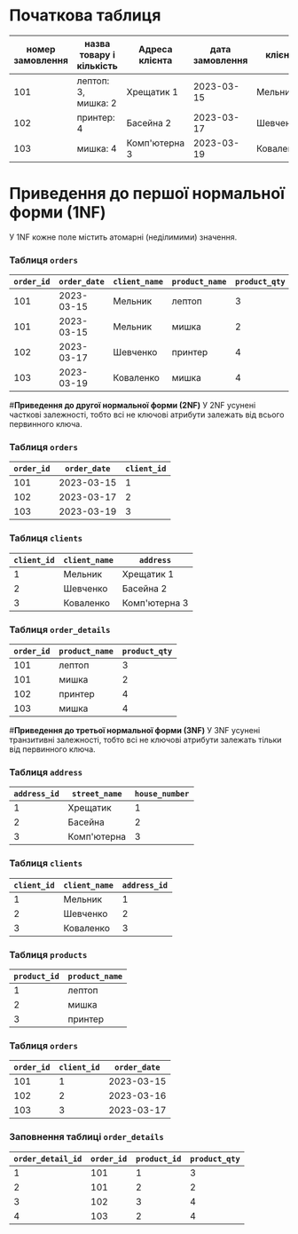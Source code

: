 # Початкова таблиця

| номер замовлення | назва товару і кількість | Адреса клієнта | дата замовлення | клієнт    |
|------------------|--------------------------|----------------|-----------------|-----------|
| 101              | лептоп: 3, мишка: 2      | Хрещатик 1     | 2023-03-15      | Мельник   |
| 102              | принтер: 4               | Басейна 2      | 2023-03-17      | Шевченко  |
| 103              | мишка: 4                 | Комп'ютерна 3  | 2023-03-19      | Коваленко |

# **Приведення до першої нормальної форми (1NF)**
У 1NF кожне поле містить атомарні (неділимими) значення.

### Таблиця `orders`

| `order_id`       |  `order_date`   | `client_name`    | `product_name`     | `product_qty` | `address`       |
|------------------|-----------------|------------------|--------------------|---------------|-----------------|
| 101              | 2023-03-15      | Мельник          | лептоп             | 3             | Хрещатик 1      |
| 101              | 2023-03-15      | Мельник          | мишка              | 2             | Хрещатик 1      |
| 102              | 2023-03-17      | Шевченко         | принтер            | 4             | Басейна 2       |
| 103              | 2023-03-19      | Коваленко        | мишка              | 4             | Комп'ютерна 5   |

#**Приведення до другої нормальної форми (2NF)**
У 2NF усунені часткові залежності, тобто всі не ключові атрибути залежать від всього первинного ключа.

### Таблиця `orders`

| `order_id`       |  `order_date`   | `client_id`|
|------------------|-----------------|------------|
| 101              | 2023-03-15      | 1          |
| 102              | 2023-03-17      | 2          |
| 103              | 2023-03-19      | 3          |


### Таблиця `clients`

| `client_id`| `client_name`    | `address`      |
|------------|------------------|----------------|
| 1          | Мельник          | Хрещатик 1     |
| 2          | Шевченко         | Басейна 2      |
| 3          | Коваленко        | Комп'ютерна 3  |


### Таблиця `order_details`

|  `order_id`      | `product_name` | `product_qty`|
|------------------|----------------|--------------|
| 101              | лептоп         | 3            |
| 101              | мишка          | 2            |
| 102              | принтер        | 4            |
| 103              | мишка          | 4            |



#**Приведення до третьої нормальної форми (3NF)**
У 3NF усунені транзитивні залежності, тобто всі не ключові атрибути залежать тільки від первинного ключа.


### Таблиця `address`

| `address_id` | `street_name` | `house_number` |
|--------------|---------------|----------------|
| 1            | Xрещатик      | 1              |
| 2            | Басейна       | 2              |
| 3            | Комп'ютерна   | 3              |

### Таблиця `clients`

| `client_id` | `client_name` | `address_id` |
|-------------|---------------|--------------|
| 1           | Мельник       | 1            |
| 2           | Шевченко      | 2            |
| 3           | Коваленко     | 3            |

### Таблиця `products`

| `product_id` | `product_name` |
|--------------|----------------|
| 1            | лептоп         |
| 2            | мишка          |
| 3            | принтер        |

### Таблиця `orders`

| `order_id` | `client_id` | `order_date` |
|------------|-------------|--------------|
| 101        | 1           | 2023-03-15   |
| 102        | 2           | 2023-03-16   |
| 103        | 3           | 2023-03-17   |

### Заповнення таблиці `order_details`

| `order_detail_id` | `order_id` | `product_id` | `product_qty` |
|-------------------|------------|--------------|---------------|
| 1                 | 101        | 1            | 3             |
| 2                 | 101        | 2            | 2             |
| 3                 | 102        | 3            | 4             |
| 4                 | 103        | 2            | 4             |
